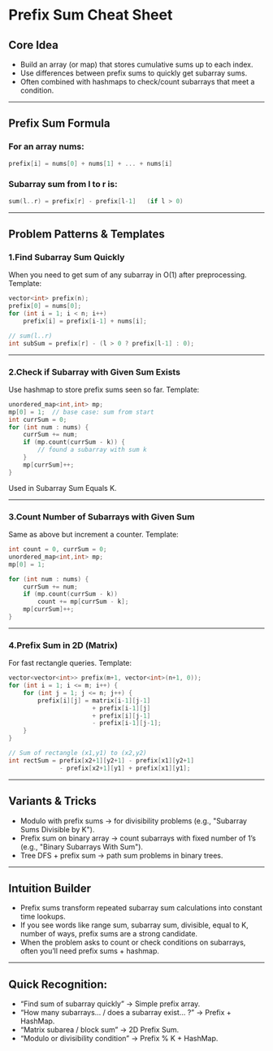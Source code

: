 # Prefix Sum Cheat Sheet

## Core Idea
- Build an array (or map) that stores cumulative sums up to each index.
- Use differences between prefix sums to quickly get subarray sums.
- Often combined with hashmaps to check/count subarrays that meet a condition.

---

## Prefix Sum Formula

### For an array nums:
```c++
prefix[i] = nums[0] + nums[1] + ... + nums[i]
```


### Subarray sum from l to r is:
```c++
sum(l..r) = prefix[r] - prefix[l-1]   (if l > 0)
```
--- 

## Problem Patterns & Templates
### 1.Find Subarray Sum Quickly

When you need to get sum of any subarray in O(1) after preprocessing.
Template:
```c++
vector<int> prefix(n);
prefix[0] = nums[0];
for (int i = 1; i < n; i++) 
    prefix[i] = prefix[i-1] + nums[i];

// sum(l..r)
int subSum = prefix[r] - (l > 0 ? prefix[l-1] : 0);
```

---

### 2.Check if Subarray with Given Sum Exists
Use hashmap to store prefix sums seen so far.
Template:
```c++
unordered_map<int,int> mp; 
mp[0] = 1;  // base case: sum from start
int currSum = 0;
for (int num : nums) {
    currSum += num;
    if (mp.count(currSum - k)) {
        // found a subarray with sum k
    }
    mp[currSum]++;
}
```
Used in Subarray Sum Equals K.

---

### 3.Count Number of Subarrays with Given Sum

Same as above but increment a counter.
Template:
```c++
int count = 0, currSum = 0;
unordered_map<int,int> mp;
mp[0] = 1;

for (int num : nums) {
    currSum += num;
    if (mp.count(currSum - k))
        count += mp[currSum - k];
    mp[currSum]++;
}
```

---

### 4.Prefix Sum in 2D (Matrix)

For fast rectangle queries.
Template:
```c++
vector<vector<int>> prefix(m+1, vector<int>(n+1, 0));
for (int i = 1; i <= m; i++) {
    for (int j = 1; j <= n; j++) {
        prefix[i][j] = matrix[i-1][j-1] 
                       + prefix[i-1][j] 
                       + prefix[i][j-1] 
                       - prefix[i-1][j-1];
    }
}

// Sum of rectangle (x1,y1) to (x2,y2)
int rectSum = prefix[x2+1][y2+1] - prefix[x1][y2+1] 
              - prefix[x2+1][y1] + prefix[x1][y1];
```

---

## Variants & Tricks
- Modulo with prefix sums → for divisibility problems (e.g., "Subarray Sums Divisible by K").
- Prefix sum on binary array → count subarrays with fixed number of 1’s (e.g., "Binary Subarrays With Sum").
- Tree DFS + prefix sum → path sum problems in binary trees.

---

## Intuition Builder
- Prefix sums transform repeated subarray sum calculations into constant time lookups.
- If you see words like range sum, subarray sum, divisible, equal to K, number of ways, prefix sums are a strong candidate.
- When the problem asks to count or check conditions on subarrays, often you’ll need prefix sums + hashmap.

---

## Quick Recognition:
- “Find sum of subarray quickly” → Simple prefix array.
- “How many subarrays… / does a subarray exist… ?” → Prefix + HashMap.
- “Matrix subarea / block sum” → 2D Prefix Sum.
- “Modulo or divisibility condition” → Prefix % K + HashMap.